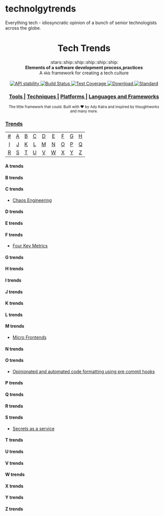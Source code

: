 # technolgytrends
Everything tech - idiosyncratic opinion of a bunch of senior technologists across the globe.

<h1 align="center">Tech Trends</h1>

<div align="center">
  :stars::ship::ship::ship::ship::ship:
</div>
<div align="center">
  <strong>Elements of a software development process,practices</strong>
</div>
<div align="center">
  A <code>4kb</code> framework for creating a tech culture
</div>

<br />

<div align="center">
  <!-- Stability -->
  <a href="https://nodejs.org/api/documentation.html#documentation_stability_index">
    <img src="https://img.shields.io/badge/stability-experimental-orange.svg?style=flat-square"
      alt="API stability" />
  </a>  
  <!-- Build Status -->
  <a href="https://travis-ci.org/choojs/choo">
    <img src="https://img.shields.io/travis/choojs/choo/master.svg?style=flat-square"
      alt="Build Status" />
  </a>
  <!-- Test Coverage -->
  <a href="https://codecov.io/github/choojs/choo">
    <img src="https://img.shields.io/codecov/c/github/choojs/choo/master.svg?style=flat-square"
      alt="Test Coverage" />
  </a>
  <!-- Downloads -->
  <a href="https://npmjs.org/package/choo">
    <img src="https://img.shields.io/npm/dt/choo.svg?style=flat-square"
      alt="Download" />
  </a>
  <!-- Standard -->
  <a href="https://standardjs.com">
    <img src="https://img.shields.io/badge/code%20style-standard-brightgreen.svg?style=flat-square"
      alt="Standard" />
  </a>
</div>

<div align="center">
  <h3>
    <a href="https://github.com/AdyKalra/technologyradar/blob/master/Tools.md">
      Tools
    </a>
    <span> | </span>
    <a href="https://github.com/AdyKalra/technologyradar/edit/master/Techniques.md">
      Techniques
    </a>
    <span> | </span>
    <a href="https://github.com/AdyKalra/technologyradar/blob/master/Platforms.md">
      Platforms
    </a>
    <span> | </span>
    <a href="https://github.com/AdyKalra/technologyradar/blob/master/Programming%20Languages%20and%20Frameworks.md">
      Languages and Frameworks
    </a>
    </h3>
</div>

<div align="center">
  <sub>The little framework that could. Built with ❤︎ by
  Ady Kalra</a> and
    inspired by thoughtworks and many more.
  </a>
</div>

### [Trends](#trends-1)
|     |     |     |     |     |     |     |     |     |
|:-:  |:-:  |:-:  |:-:  |:-:  |:-:  |:-:  |:-:  |:-:  |
| [#](#-trends) 	| [A](#a-trends) 	| [B](#b-trends) 	| [C](#c-trends) 	| [D](#d-trends) 	| [E](#e-trends) 	| [F](#f-trends) 	| [G](#g-trends) 	| [H](#h-trends) 	|
| [I](#i-trends) 	| [J](#j-trends) 	| [K](#k-trends) 	| [L](#l-trends) 	| [M](#m-trends) 	| [N](#n-trends) 	| [O](#o-trends) 	| [P](#p-trends) 	| [Q](#q-trends) 	|
| [R](#r-trends) 	| [S](#s-trends) 	| [T](#t-trends) 	| [U](#u-trends) 	| [V](#v-trends) 	| [W](#w-trends) 	| [X](#x-trends) 	| [Y](#y-trends) 	| [Z](#z-trends)  	|


#### A trends


#### B trends


#### C trends
- [Chaos Engineering](https://github.com/AdyKalra/technolgytrends/blob/master/03_Chaos%20Engineering.md)


#### D trends


#### E trends


#### F trends
- [Four Key Metrics](https://github.com/AdyKalra/technolgytrends/blob/master/Four%20Key%20Metrics.md)


#### G trends


#### H trends


#### I trends


#### J trends


#### K trends


#### L trends


#### M trends
- [Micro Frontends](https://github.com/AdyKalra/technolgytrends/blob/master/13_Micro%20Frontends.md)


#### N trends


#### O trends
- [Opinionated and automated code formatting using pre commit hooks](https://github.com/AdyKalra/technolgytrends/blob/master/15_Opinionated%20and%20automated%20code%20formatting%20using%20pre%20commit%20hooks.md)


#### P trends


#### Q trends


#### R trends


#### S trends
- [Secrets as a service](https://github.com/AdyKalra/technolgytrends/blob/master/19_Secrets%20as%20a%20service.md)


#### T trends


#### U trends


#### V trends


#### W trends


#### X trends


#### Y trends


  #### Z trends
